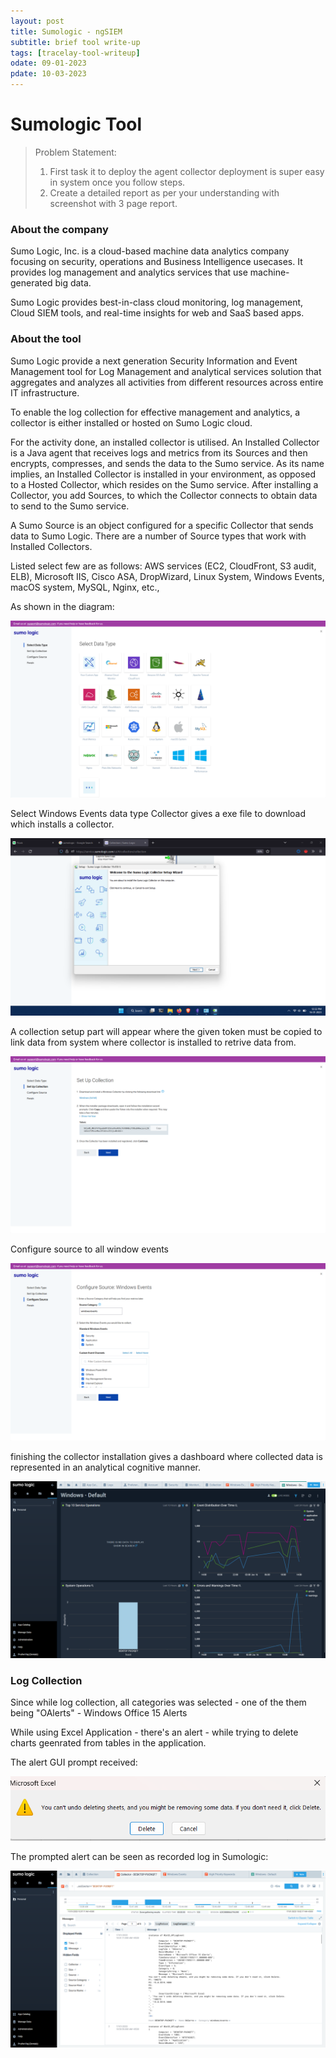 ```yaml
---
layout: post
title: Sumologic - ngSIEM
subtitle: brief tool write-up
tags: [tracelay-tool-writeup]
odate: 09-01-2023
pdate: 10-03-2023
---
```

# Sumologic Tool 
> Problem Statement:
> 1. First task it to deploy the agent collector deployment is super easy in system once you follow steps.
> 2. Create a detailed report as per your understanding with screenshot with 3 page report.

### About the company
Sumo Logic, Inc. is a cloud-based machine data analytics company focusing on security, operations and Business Intelligence usecases. It provides log management and analytics services that use machine-generated big data.

Sumo Logic provides best-in-class cloud monitoring, log management, Cloud SIEM tools, and real-time insights for web and SaaS based apps.

### About the tool
Sumo Logic provide a next generation Security Information and Event Management tool for Log Management and analytical services solution that aggregates and analyzes all activities from different resources across entire IT infrastructure.

To enable the log collection for effective management and analytics, a collector is either installed or hosted on Sumo Logic cloud. 

For the activity done, an installed collector is utilised. An Installed Collector is a Java agent that receives logs and metrics from its Sources and then encrypts, compresses, and sends the data to the Sumo service. As its name implies, an Installed Collector is installed in your environment, as opposed to a Hosted Collector, which resides on the Sumo service. After installing a Collector, you add Sources, to which the Collector connects to obtain data to send to the Sumo service. 

A Sumo Source is an object configured for a specific Collector that sends data to Sumo Logic. There are a number of Source types that work with Installed Collectors.

Listed select few are as follows: AWS services (EC2, CloudFront, S3 audit, ELB), Microsoft IIS, Cisco ASA, DropWizard, Linux System, Windows Events, macOS system, MySQL, Nginx, etc.,

As shown in the diagram:

![](../../../assets/images/sumologic_tool_task2/sumologicselectdatatype.png)

Select Windows Events data type Collector gives a exe file to download which installs a collector. 

![](../../../assets/images/sumologic_tool_task2/sumologicsetup.png)

A collection setup part will appear where the given token must be copied to link data from system where collector is installed to retrive data from.

![](../../../assets/images/sumologic_tool_task2/setupcollection.png)

Configure source to all window events

![](../../../assets/images/sumologic_tool_task2/configuresource.png)

finishing the collector installation gives a dashboard where collected data is represented in an analytical cognitive manner.

![](../../../assets/images/sumologic_tool_task2/sumologicdashboard.png)

### Log Collection
Since while log collection, all categories was selected - one of the them being "OAlerts" - Windows Office 15 Alerts

While using Excel Application - there's an alert - while trying to delete charts geenrated from tables in the application.

The alert GUI prompt received:

![](../../../assets/images/sumologic_tool_task2/alert_2.png)

The prompted alert can be seen as recorded log in Sumologic:

![](../../../assets/images/sumologic_tool_task2/log.png)
